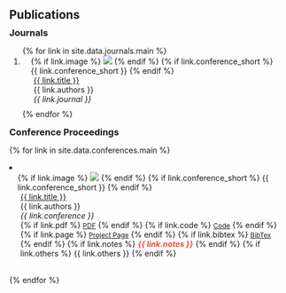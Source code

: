 <!-- <h2 id="publications" style="margin: 2px 0px -15px;">Publications</h2>

<div class="journals">
<ol class="bibliography"> -->


<h2 id="publications" style="margin: 20px 0px 10px;">Publications</h2>
<h3 id="journals" style="margin: 10px 0px 10px;">Journals</h3>

<div class="journals">
<ol class="bibliography">
{% for link in site.data.journals.main %}
<li style="margin-bottom: 10px;"> <!-- Adjust the bottom margin to reduce the gap -->
  <div class="pub-row">
    <div class="col-sm-3 abbr" style="position: relative;padding-right: 15px;padding-left: 15px;">
      {% if link.image %} 
      <img src="{{ link.image }}" class="teaser img-fluid z-depth-1" style="width=100;height=40%">
      {% endif %}
      {% if link.conference_short %} 
      <abbr class="badge">{{ link.conference_short }}</abbr>
      {% endif %}
    </div>
    <div class="col-sm-9" style="position: relative;padding-right: 15px;padding-left: 20px;">
        <div class="title"><a href="{{ link.pdf }}">{{ link.title }}</a></div>
        <div class="author">{{ link.authors }}</div>
        <div class="periodical"><em>{{ link.journal }}</em></div>
      <div class="links">
        <!-- Link buttons -->
      </div>
    </div>
  </div>
</li>
<!-- Removed the <br> tag here -->
{% endfor %}
</ol>
</div>





<!-- <h2 id="conferences" style="margin: 2px 0px -15px;">Conferences</h2>
<div class="conferences">
<ol class="bibliography"> -->

<!-- Sub-item "Journals" under "Publications" -->
<h3 id="conferences" style="margin: 10px 0px 10px;">Conference Proceedings</h3> <!-- Add this line -->

<div class="conferences">
    <ol class="bibliography">
        <!-- The rest of your code for listing the publications -->
    </ol>
</div>

{% for link in site.data.conferences.main %}

<li>
<div class="pub-row">
  <div class="col-sm-3 abbr" style="position: relative;padding-right: 15px;padding-left: 15px;">
    {% if link.image %} 
    <img src="{{ link.image }}" class="teaser img-fluid z-depth-1" style="width=100;height=40%">
    {% endif %}
    {% if link.conference_short %} 
    <abbr class="badge">{{ link.conference_short }}</abbr>
    {% endif %}
  </div>
  <div class="col-sm-9" style="position: relative;padding-right: 15px;padding-left: 20px;">
      <div class="title"><a href="{{ link.pdf }}">{{ link.title }}</a></div>
      <div class="author">{{ link.authors }}</div>
      <div class="periodical"><em>{{ link.conference }}</em>
      <!-- <div class="periodical"><em>{{ link.journal }}</em> -->
      </div>
    <div class="links">
      {% if link.pdf %} 
      <a href="{{ link.pdf }}" class="btn btn-sm z-depth-0" role="button" target="_blank" style="font-size:12px;">PDF</a>
      {% endif %}
      {% if link.code %} 
      <a href="{{ link.code }}" class="btn btn-sm z-depth-0" role="button" target="_blank" style="font-size:12px;">Code</a>
      {% endif %}
      {% if link.page %} 
      <a href="{{ link.page }}" class="btn btn-sm z-depth-0" role="button" target="_blank" style="font-size:12px;">Project Page</a>
      {% endif %}
      {% if link.bibtex %} 
      <a href="{{ link.bibtex }}" class="btn btn-sm z-depth-0" role="button" target="_blank" style="font-size:12px;">BibTex</a>
      {% endif %}
      {% if link.notes %} 
      <strong> <i style="color:#e74d3c">{{ link.notes }}</i></strong>
      {% endif %}
      {% if link.others %} 
      {{ link.others }}
      {% endif %}
    </div>
  </div>
</div>
</li>

<br>

{% endfor %}

</ol>
</div>